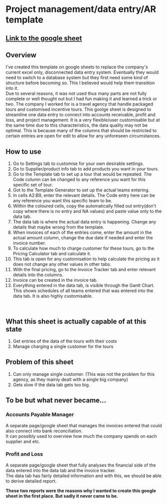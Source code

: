 # Project management/data entry/AR template 

## [Link to the google sheet](https://docs.google.com/spreadsheets/d/12Ga3FjOTrPm-NbdD_vt1rYL4uHXxFE2lnjU66pd6VWE/edit?usp=sharing)

## Overview
I've created this template on google sheets to replace the company's current excel only, disconnected data entry system.
Eventually they would need to switch to a database system but they first need some kind of structure before becoming so. This I believed would help them transition into it. <Br>
Due to several reasons, it was not used thus many parts are not fully complete or well thought out but I had fun making it and learned a trick or two.
The company I worked for is a travel agency that handle packaged tours and customised incentive tours.
This goolge sheet is designed to streamline one data entry to connect into accounts receivable, profit and loss, and project management. 
It is a very flexible/user customisable but at the same time due to this characteristics, the data quality may not be optimal. 
This is because many of the columns that should be restricted to certain entries are open for edit to allow for any unforeseen circumstances. 
<br>
## How to use
1. Go to Settings tab to customise for your own desirable settings.
2. Go to Supplier/product info tab to add products you want in your tours.
3. Go to the Template tab to set up a tour that would be repeated. The Code column can be changed to any reference you want for this specific set of tour.
4. Got to the Template Generator to set up the actual teams entering.
5. In cells A2:B9, enter the relevant details. The Code entry here can be any reference you want this specific team to be.
6. Within the coloured cells, copy the automatically filled out entry(don't copy where there is no entry and NA values) and paste value only to the data tab.
7. The data tab is where the actual data entry is happening. Change any details that maybe wrong from the template.
8. When invoices of each of the entries come, enter the amount in the actual amount column, change the due date if needed and enter the invoice number.
9. To calculate how much to charge customer for these tours, go to the Pricing Calculator tab and calculate it.
10. This tab is open for any customisation to help calculate the pricing as it does not change any other values in other tabs.
11. With the final pricing, go to the Invoice Tracker tab and enter relevant details into the columns.
12. Invoice can be created in the invoice tab.
13. Everything entered in the data tab, is visible through the Gantt Chart. This shows schedules of all teams entered that was entered into the data tab. It is also highly customisable.
<br>

## What this sheet is actually capable of at this state
1. Get entries of the data of the tours with their costs
2. Manage charging a single customer for the tours

## Problem of this sheet
1. Can only manage single customer. (This was not the problem for this agency, as they mainly dealt with a single big company)
2. Gets slow if the data tab gets too big. 

## To be but what never became...
### Accounts Payable Manager
A separate page/google sheet that manages the invoices entered that could also connect into bank reconciliation.<br>
It can possibly used to overview how much the company spends on each supplier and etc. 

### Profit and Loss
A separate page/google sheet that fully analyses the financial side of the data entered into the data tab and the invoice tracker.<br>
The data tab has fairly detailed information and with this, we should be able to derive detailed report.

**These two reports were the reasons why I wanted to create this google sheet in the first place. But sadly it never came to be.**


